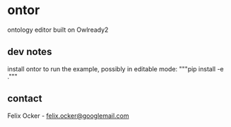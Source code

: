 # ontor
ontology editor built on Owlready2

## dev notes
install ontor to run the example, possibly in editable mode:
"""pip install -e ."""

## contact
Felix Ocker - felix.ocker@googlemail.com



